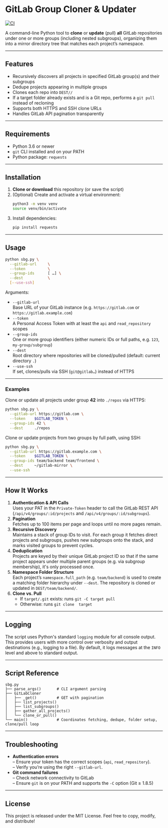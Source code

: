 # GitLab Group Cloner & Updater

[![CI](https://github.com/tutunak/sb-gitlab/actions/workflows/ci.yml/badge.svg)](https://github.com/sb-gitlab/sb-gitlab/actions/workflows/ci.yml)

A command-line Python tool to **clone** or **update** (_pull_) **all** GitLab repositories under one or more groups (including nested subgroups), organizing them into a mirror directory tree that matches each project’s namespace.

---

## Features

- Recursively discovers all projects in specified GitLab group(s) and their subgroups
- Dedupe projects appearing in multiple groups
- Clones each repo into `DEST//`
- If a target folder already exists and is a Git repo, performs a `git pull` instead of recloning
- Supports both HTTPS and SSH clone URLs
- Handles GitLab API pagination transparently

---

## Requirements

- Python 3.6 or newer
- `git` CLI installed and on your PATH
- Python package: `requests`

---

## Installation

1. **Clone or download** this repository (or save the script)
2. (Optional) Create and activate a virtual environment:
   ```bash
   python3 -m venv venv
   source venv/bin/activate
   ```
3. Install dependencies:
   ```bash
   pip install requests
   ```

---

## Usage

```bash
python sbg.py \
  --gitlab-url     \
  --token          \
  --group-ids      [ …] \
  --dest           \
  [--use-ssh]
```

Arguments:

- `--gitlab-url`  
  Base URL of your GitLab instance (e.g. `https://gitlab.com` or `https://gitlab.example.com`)
- `--token`  
  A Personal Access Token with at least the `api` and `read_repository` scopes
- `--group-ids`  
  One or more group identifiers (either numeric IDs or full paths, e.g. `123`, `my-group/subgroup`)
- `--dest`  
  Root directory where repositories will be cloned/pulled (default: current directory `.`)
- `--use-ssh`  
  If set, clones/pulls via SSH (`git@gitlab…`) instead of HTTPS

---

### Examples

Clone or update all projects under group **42** into `./repos` via HTTPS:

```bash
python sbg.py \
  --gitlab-url https://gitlab.com \
  --token    $GITLAB_TOKEN \
  --group-ids 42 \
  --dest     ./repos
```

Clone or update projects from two groups by full path, using SSH:

```bash
python sbg.py \
  --gitlab-url https://gitlab.example.com \
  --token    $GITLAB_TOKEN \
  --group-ids team/backend team/frontend \
  --dest     ~/gitlab-mirror \
  --use-ssh
```

---

## How It Works

1. **Authentication & API Calls**  
   Uses your PAT in the `Private-Token` header to call the GitLab REST API (`/api/v4/groups/:id/projects` and `/api/v4/groups/:id/subgroups`).
2. **Pagination**  
   Fetches up to 100 items per page and loops until no more pages remain.
3. **Recursive Discovery**  
   Maintains a stack of group IDs to visit. For each group it fetches direct projects and subgroups, pushes new subgroups onto the stack, and marks visited groups to prevent cycles.
4. **Deduplication**  
   Projects are keyed by their unique GitLab project ID so that if the same project appears under multiple parent groups (e.g. via subgroup membership), it's only processed once.
5. **Namespace Folder Structure**  
   Each project’s `namespace.full_path` (e.g. `team/backend`) is used to create a matching folder hierarchy under `--dest`. The repository is cloned or updated in `DEST/team/backend/`.
6. **Clone vs. Pull**
   - If `target/.git` exists: runs `git -C target pull`
   - Otherwise: runs `git clone  target`

---

## Logging

The script uses Python's standard `logging` module for all console output. This provides users with more control over verbosity and output destinations (e.g., logging to a file). By default, it logs messages at the `INFO` level and above to standard output.

---

## Script Reference

```text
sbg.py
├── parse_args()       # CLI argument parsing
├── GitLabCloner
│   ├── _get()         # GET with pagination
│   ├── list_projects()
│   ├── list_subgroups()
│   ├── gather_all_projects()
│   └── clone_or_pull()
└── main()             # Coordinates fetching, dedupe, folder setup, clone/pull loop
```

---

## Troubleshooting

- **Authentication errors**  
  – Ensure your token has the correct scopes (`api`, `read_repository`).  
  – Verify you’re using the right `--gitlab-url`.
- **Git command failures**  
  – Check network connectivity to GitLab  
  – Ensure `git` is on your PATH and supports the `-C` option (Git ≥ 1.8.5)

---

## License

This project is released under the MIT License. Feel free to copy, modify, and distribute!
